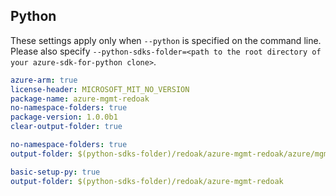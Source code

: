 ## Python

These settings apply only when `--python` is specified on the command line.
Please also specify `--python-sdks-folder=<path to the root directory of your azure-sdk-for-python clone>`.

``` yaml $(track2)
azure-arm: true
license-header: MICROSOFT_MIT_NO_VERSION
package-name: azure-mgmt-redoak
no-namespace-folders: true
package-version: 1.0.0b1
clear-output-folder: true
```

``` yaml $(python-mode) == 'update' && $(track2)
no-namespace-folders: true
output-folder: $(python-sdks-folder)/redoak/azure-mgmt-redoak/azure/mgmt/redoak
```

``` yaml $(python-mode) == 'create' && $(track2)
basic-setup-py: true
output-folder: $(python-sdks-folder)/redoak/azure-mgmt-redoak
```
